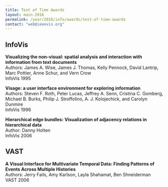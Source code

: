 ```yaml
---
title: Test of Time Awards
layout: main-2016
permalink: /year/2016/info/awards/test-of-time-awards
contact: "web@ieeevis.org"
---
```


## InfoVis

**Visualizing the non-visual: spatial analysis and interaction with information from text documents**
<br/>
Authors: James A. Wise, James J. Thomas, Kelly Pennock, David Lantrip, Marc Pottier, Anne Schur, and Vern Crow  
InfoVis 1995

**Visage: a user interface environment for exploring information**
<br/>
Authors: Steven F. Roth, Peter Lucas, Jeffrey A. Senn, Cristina C. Gomberg, Michael B. Burks, Philip J. Stroffolino, A. J. Kolojechick, and Carolyn Dunmire  
InfoVis 1996

**Hierarchical edge bundles: Visualization of adjacency relations in hierarchical data**
<br/>
Author: Danny Holten  
InfoVis 2006

## VAST

**A Visual Interface for Multivariate Temporal Data: Finding Patterns of Events Across Multiple Histories**
<br/>
Authors: Jerry Fails, Amy Karlson, Layla Shahamat, Ben Shneiderman  
VAST 2006  

